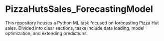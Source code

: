 # PizzaHutsSales_ForecastingModel
This repository houses a Python ML task focused on forecasting Pizza Hut sales. Divided into clear sections, tasks include data loading, model optimization, and extending predictions.
